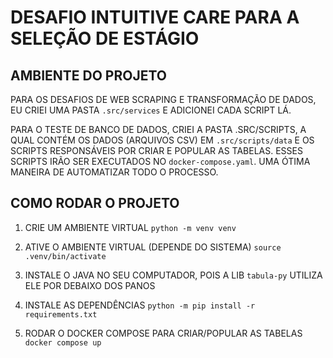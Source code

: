 # DESAFIO INTUITIVE CARE PARA A SELEÇÃO DE ESTÁGIO

## AMBIENTE DO PROJETO

PARA OS DESAFIOS DE WEB SCRAPING E TRANSFORMAÇÃO DE DADOS, EU CRIEI UMA PASTA `.src/services`
E ADICIONEI CADA SCRIPT LÁ.

PARA O TESTE DE BANCO DE DADOS, CRIEI A PASTA .SRC/SCRIPTS, A QUAL CONTÉM OS DADOS (ARQUIVOS CSV)
EM `.src/scripts/data` E OS SCRIPTS RESPONSÁVEIS POR CRIAR E POPULAR AS TABELAS.
ESSES SCRIPTS IRÃO SER EXECUTADOS NO `docker-compose.yaml`. UMA ÓTIMA MANEIRA DE AUTOMATIZAR
TODO O PROCESSO.

## COMO RODAR O PROJETO

1. CRIE UM AMBIENTE VIRTUAL
   `python -m venv venv`

2. ATIVE O AMBIENTE VIRTUAL (DEPENDE DO SISTEMA)
   `source .venv/bin/activate`

3. INSTALE O JAVA NO SEU COMPUTADOR, POIS A LIB `tabula-py` UTILIZA ELE POR DEBAIXO DOS PANOS

4. INSTALE AS DEPENDÊNCIAS
   `python -m pip install -r requirements.txt`

5. RODAR O DOCKER COMPOSE PARA CRIAR/POPULAR AS TABELAS
   `docker compose up`
